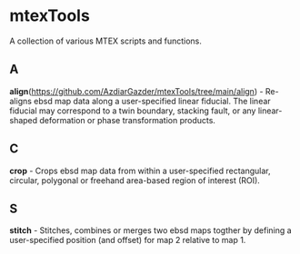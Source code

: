 # mtexTools
A collection of various MTEX scripts and functions.

## A
**align**(https://github.com/AzdiarGazder/mtexTools/tree/main/align) - Re-aligns ebsd map data along a user-specified linear fiducial. The linear fiducial may correspond to a twin boundary, stacking fault, or any linear-shaped deformation or phase transformation products.


## C
**crop** - Crops ebsd map data from within a user-specified rectangular, circular, polygonal or freehand area-based region of interest (ROI).


## S
**stitch** - Stitches, combines or merges two ebsd maps togther by defining a user-specified position (and offset) for map 2 relative to map 1.





